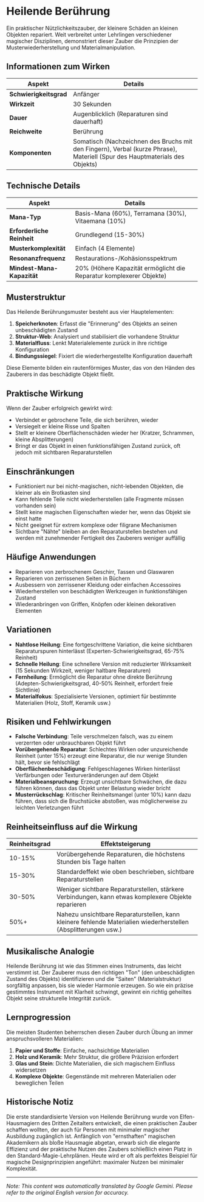 # **Heilende Berührung**

Ein praktischer Nützlichkeitszauber, der kleinere Schäden an kleinen Objekten repariert. Weit verbreitet unter Lehrlingen verschiedener magischer Disziplinen, demonstriert dieser Zauber die Prinzipien der Musterwiederherstellung und Materialmanipulation.

## Informationen zum Wirken

| Aspekt | Details |
|--------|---------|
| **Schwierigkeitsgrad** | Anfänger |
| **Wirkzeit** | 30 Sekunden |
| **Dauer** | Augenblicklich (Reparaturen sind dauerhaft) |
| **Reichweite** | Berührung |
| **Komponenten** | Somatisch (Nachzeichnen des Bruchs mit den Fingern), Verbal (kurze Phrase), Materiell (Spur des Hauptmaterials des Objekts) |

## Technische Details

| Aspekt | Details |
|--------|---------|
| **Mana-Typ** | Basis-Mana (60%), Terramana (30%), Vitaemana (10%) |
| **Erforderliche Reinheit** | Grundlegend (15-30%) |
| **Musterkomplexität** | Einfach (4 Elemente) |
| **Resonanzfrequenz** | Restaurations-/Kohäsionsspektrum |
| **Mindest-Mana-Kapazität** | 20% (Höhere Kapazität ermöglicht die Reparatur komplexerer Objekte) |

## Musterstruktur

Das Heilende Berührungsmuster besteht aus vier Hauptelementen:
1. **Speicherknoten**: Erfasst die "Erinnerung" des Objekts an seinen unbeschädigten Zustand
2. **Struktur-Web**: Analysiert und stabilisiert die vorhandene Struktur
3. **Materialfluss**: Lenkt Materialelemente zurück in ihre richtige Konfiguration
4. **Bindungssiegel**: Fixiert die wiederhergestellte Konfiguration dauerhaft

Diese Elemente bilden ein rautenförmiges Muster, das von den Händen des Zauberers in das beschädigte Objekt fließt.

## Praktische Wirkung

Wenn der Zauber erfolgreich gewirkt wird:
- Verbindet er gebrochene Teile, die sich berühren, wieder
- Versiegelt er kleine Risse und Spalten
- Stellt er kleinere Oberflächenschäden wieder her (Kratzer, Schrammen, kleine Absplitterungen)
- Bringt er das Objekt in einen funktionsfähigen Zustand zurück, oft jedoch mit sichtbaren Reparaturstellen

## Einschränkungen

- Funktioniert nur bei nicht-magischen, nicht-lebenden Objekten, die kleiner als ein Brotkasten sind
- Kann fehlende Teile nicht wiederherstellen (alle Fragmente müssen vorhanden sein)
- Stellt keine magischen Eigenschaften wieder her, wenn das Objekt sie einst hatte
- Nicht geeignet für extrem komplexe oder filigrane Mechanismen
- Sichtbare "Nähte" bleiben an den Reparaturstellen bestehen und werden mit zunehmender Fertigkeit des Zauberers weniger auffällig

## Häufige Anwendungen

- Reparieren von zerbrochenem Geschirr, Tassen und Glaswaren
- Reparieren von zerrissenen Seiten in Büchern
- Ausbessern von zerrissener Kleidung oder einfachen Accessoires
- Wiederherstellen von beschädigten Werkzeugen in funktionsfähigen Zustand
- Wiederanbringen von Griffen, Knöpfen oder kleinen dekorativen Elementen

## Variationen

- **Nahtlose Heilung**: Eine fortgeschrittene Variation, die keine sichtbaren Reparaturspuren hinterlässt (Experten-Schwierigkeitsgrad, 65-75% Reinheit)
- **Schnelle Heilung**: Eine schnellere Version mit reduzierter Wirksamkeit (15 Sekunden Wirkzeit, weniger haltbare Reparaturen)
- **Fernheilung**: Ermöglicht die Reparatur ohne direkte Berührung (Adepten-Schwierigkeitsgrad, 40-50% Reinheit, erfordert freie Sichtlinie)
- **Materialfokus**: Spezialisierte Versionen, optimiert für bestimmte Materialien (Holz, Stoff, Keramik usw.)

## Risiken und Fehlwirkungen

- **Falsche Verbindung**: Teile verschmelzen falsch, was zu einem verzerrten oder unbrauchbaren Objekt führt
- **Vorübergehende Reparatur**: Schlechtes Wirken oder unzureichende Reinheit (unter 15%) erzeugt eine Reparatur, die nur wenige Stunden hält, bevor sie fehlschlägt
- **Oberflächenbeschädigung**: Fehlgeschlagenes Wirken hinterlässt Verfärbungen oder Texturveränderungen auf dem Objekt
- **Materialbeanspruchung**: Erzeugt unsichtbare Schwächen, die dazu führen können, dass das Objekt unter Belastung wieder bricht
- **Musterrückschlag**: Kritischer Reinheitsmangel (unter 10%) kann dazu führen, dass sich die Bruchstücke abstoßen, was möglicherweise zu leichten Verletzungen führt

## Reinheitseinfluss auf die Wirkung

| Reinheitsgrad | Effektsteigerung |
|--------------|---------------------|
| 10-15% | Vorübergehende Reparaturen, die höchstens Stunden bis Tage halten |
| 15-30% | Standardeffekt wie oben beschrieben, sichtbare Reparaturstellen |
| 30-50% | Weniger sichtbare Reparaturstellen, stärkere Verbindungen, kann etwas komplexere Objekte reparieren |
| 50%+ | Nahezu unsichtbare Reparaturstellen, kann kleinere fehlende Materialien wiederherstellen (Absplitterungen usw.) |

## Musikalische Analogie

Heilende Berührung ist wie das Stimmen eines Instruments, das leicht verstimmt ist. Der Zauberer muss den richtigen "Ton" (den unbeschädigten Zustand des Objekts) identifizieren und die "Saiten" (Materialstruktur) sorgfältig anpassen, bis sie wieder Harmonie erzeugen. So wie ein präzise gestimmtes Instrument mit Klarheit schwingt, gewinnt ein richtig geheiltes Objekt seine strukturelle Integrität zurück.

## Lernprogression

Die meisten Studenten beherrschen diesen Zauber durch Übung an immer anspruchsvolleren Materialien:
1. **Papier und Stoffe**: Einfache, nachsichtige Materialien
2. **Holz und Keramik**: Mehr Struktur, die größere Präzision erfordert
3. **Glas und Stein**: Dichte Materialien, die sich magischem Einfluss widersetzen
4. **Komplexe Objekte**: Gegenstände mit mehreren Materialien oder beweglichen Teilen

## Historische Notiz

Die erste standardisierte Version von Heilende Berührung wurde von Elfen-Hausmagiern des Dritten Zeitalters entwickelt, die einen praktischen Zauber schaffen wollten, der auch für Personen mit minimaler magischer Ausbildung zugänglich ist. Anfänglich von "ernsthaften" magischen Akademikern als bloße Hausmagie abgetan, erwarb sich die elegante Effizienz und der praktische Nutzen des Zaubers schließlich einen Platz in den Standard-Magie-Lehrplänen. Heute wird er oft als perfektes Beispiel für magische Designprinzipien angeführt: maximaler Nutzen bei minimaler Komplexität.


---
_Note: This content was automatically translated by Google Gemini. Please refer to the original English version for accuracy._